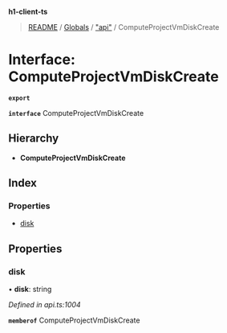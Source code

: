 **h1-client-ts**

> [README](../README.md) / [Globals](../globals.md) / ["api"](../modules/_api_.md) / ComputeProjectVmDiskCreate

# Interface: ComputeProjectVmDiskCreate

**`export`** 

**`interface`** ComputeProjectVmDiskCreate

## Hierarchy

* **ComputeProjectVmDiskCreate**

## Index

### Properties

* [disk](_api_.computeprojectvmdiskcreate.md#disk)

## Properties

### disk

•  **disk**: string

*Defined in api.ts:1004*

**`memberof`** ComputeProjectVmDiskCreate
